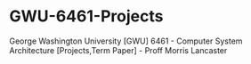 # GWU-6461-Projects
George Washington University [GWU] 6461 - Computer System Architecture [Projects,Term Paper] -  Proff Morris Lancaster
